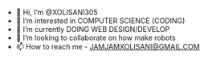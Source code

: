 - 👋 Hi, I’m @XOLISANI305
- 👀 I’m interested in COMPUTER SCIENCE (CODING)
- 🌱 I’m currently DOING WEB DESIGN/DEVELOP
- 💞️ I’m looking to collaborate on how make robots 
- 📫 How to reach me - JAMJAMXOLISANI@GMAIL.COM
